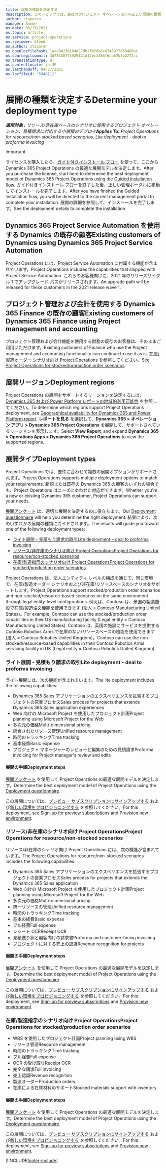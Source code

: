 ```yaml
---
title: 展開の種類を決定する
description: このトピックでは、会社のプロジェクト オペレーションの正しい展開の種類を決定するのに役立つ情報を提供します。
author: stsporen
manager: Annbe
ms.date: 03/15/2021
ms.topic: article
ms.service: project-operations
ms.reviewer: kfend
ms.author: stsporen
ms.openlocfilehash: 1aae04230104d27db2f62db8e674697fd83460ac
ms.sourcegitcommit: 3d78338773929121d17ec3386f6cb67bfb2272cc
ms.translationtype: HT
ms.contentlocale: ja-JP
ms.lasthandoff: 04/27/2021
ms.locfileid: "5948111"
---
```

# <a name="determine-your-deployment-type"></a><span data-ttu-id="73c7c-103">展開の種類を決定する</span><span class="sxs-lookup"><span data-stu-id="73c7c-103">Determine your deployment type</span></span>

<span data-ttu-id="73c7c-104">_**適用対象 :** リソース/非在庫ベースのシナリオに使用するプロジェクト オペレーション、見積請求に対応する小規模のデプロイ_</span><span class="sxs-lookup"><span data-stu-id="73c7c-104">_**Applies To:** Project Operations for resource/non-stocked based scenarios, Lite deployment - deal to proforma invoicing_</span></span>

> [!IMPORTANT]
> <span data-ttu-id="73c7c-105">ライセンスを購入したら、[ガイド付きインストール フロー](https://aka.ms/provisionprojectoperations) を使って、ここから Dynamics 365 Project Operations の最適な展開モデルを決定します。</span><span class="sxs-lookup"><span data-stu-id="73c7c-105">After you purchase the license, start here to determine the best deployment model of Dynamics 365 Project Operations using the [Guided installation flow](https://aka.ms/provisionprojectoperations).</span></span>
> <span data-ttu-id="73c7c-106">ガイド付きインストール フローを終了した後、正しい管理ポータルに移動してインストールを完了します。</span><span class="sxs-lookup"><span data-stu-id="73c7c-106">After you have finshed the Guided installation flow, you will be directed to the correct management portal to complete your installation.</span></span> <span data-ttu-id="73c7c-107">展開の詳細を参照して、インストールを完了します。</span><span class="sxs-lookup"><span data-stu-id="73c7c-107">See the deployment details to complete the installation.</span></span>


## <a name="existing-customers-of-dynamics-using-dynamics-365-project-service-automation"></a><span data-ttu-id="73c7c-108">Dynamics 365 Project Service Automation を使用する Dynamics の既存の顧客</span><span class="sxs-lookup"><span data-stu-id="73c7c-108">Existing customers of Dynamics using Dynamics 365 Project Service Automation</span></span>
<span data-ttu-id="73c7c-109">Project Operations には、Project Service Automation に付属する機能が含まれています。</span><span class="sxs-lookup"><span data-stu-id="73c7c-109">Project Operations includes the capabilities that shipped with Project Service Automation.</span></span> <span data-ttu-id="73c7c-110">これらのお客様向けに、2021 年のリリースサイクル 1 でアップグレード パスがリリースされます。</span><span class="sxs-lookup"><span data-stu-id="73c7c-110">An upgrade path will be released for these customers in the 2021 release wave 1.</span></span>

## <a name="existing-customers-of-dynamics-365-finance-using-project-management-and-accounting"></a><span data-ttu-id="73c7c-111">プロジェクト管理および会計を使用する Dynamics 365 Finance の既存の顧客</span><span class="sxs-lookup"><span data-stu-id="73c7c-111">Existing customers of Dynamics 365 Finance using Project management and accounting</span></span> 

<span data-ttu-id="73c7c-112">プロジェクト管理および会計機能を使用する財務の既存のお客様は、そのままご利用いただけます。</span><span class="sxs-lookup"><span data-stu-id="73c7c-112">Existing customers of Finance who use the Project management and accounting functionality can continue to use it as is.</span></span> <span data-ttu-id="73c7c-113">[在庫/製造オーダー シナリオ向け Project Operations](#pma) を参照してください。</span><span class="sxs-lookup"><span data-stu-id="73c7c-113">See [Project Operations for stocked/production order scenarios](#pma).</span></span>


## <a name="deployment-regions"></a><span data-ttu-id="73c7c-114">展開リージョン</span><span class="sxs-lookup"><span data-stu-id="73c7c-114">Deployment regions</span></span>
<span data-ttu-id="73c7c-115">Project Operations の展開をサポートするリージョンを決定するには、[Dynamics 365 および Power Platform レポートの地域的利用可能性](https://dynamics.microsoft.com/en-us/geographic-availability/) を参照してください。</span><span class="sxs-lookup"><span data-stu-id="73c7c-115">To determine which regions support Project Operations deployment, see [Geographical availability for Dynamics 365 and Power Platform report](https://dynamics.microsoft.com/en-us/geographic-availability/).</span></span> <span data-ttu-id="73c7c-116">**レポートを見る** を選択して、**Dynamics 365 > オペレーション アプリ > Dynamics 365 Project Operations** を展開して、サポートされているリージョンを表示します。</span><span class="sxs-lookup"><span data-stu-id="73c7c-116">Select **View Report**, and expand **Dynamics 365 > Operations Apps > Dynamics 365 Project Operations** to view the supported regions.</span></span>

## <a name="deployment-types"></a><span data-ttu-id="73c7c-117">展開タイプ</span><span class="sxs-lookup"><span data-stu-id="73c7c-117">Deployment types</span></span>
<span data-ttu-id="73c7c-118">Project Operations では、要件に合わせて複数の展開オプションがサポートされます。</span><span class="sxs-lookup"><span data-stu-id="73c7c-118">Project Operations supports multiple deployment options to match your requirements.</span></span> <span data-ttu-id="73c7c-119">新規または既存の Dynamics 365 の顧客のいずれの場合でも、Project Operations はニーズにあわせた対応ができます。</span><span class="sxs-lookup"><span data-stu-id="73c7c-119">Whether you're a new or existing Dynamics 365 customer, Project Operations can support your needs.</span></span>

<span data-ttu-id="73c7c-120">[展開アンケート](https://aka.ms/provisionprojectoperations) は、適切な展開を決定するのに役立ちます。</span><span class="sxs-lookup"><span data-stu-id="73c7c-120">Our [Deployment questionnaire](https://aka.ms/provisionprojectoperations) will help you determine the right deployment.</span></span> <span data-ttu-id="73c7c-121">結果により、次のいずれかの展開の種類にガイドされます。</span><span class="sxs-lookup"><span data-stu-id="73c7c-121">The results will guide you toward one of the following deployment types:</span></span>

- [<span data-ttu-id="73c7c-122">ライト展開 - 見積もり請求の取引</span><span class="sxs-lookup"><span data-stu-id="73c7c-122">Lite deployment – deal to proforma invoicing</span></span>](#lite)
- [<span data-ttu-id="73c7c-123">リソース/非在庫のシナリオ向け Project Operations</span><span class="sxs-lookup"><span data-stu-id="73c7c-123">Project Operations for resource/non-stocked scenarios</span></span>](#integrated)
- [<span data-ttu-id="73c7c-124">在庫/製造指示のシナリオ向け Project Operations</span><span class="sxs-lookup"><span data-stu-id="73c7c-124">Project Operations for stocked/production order scenarios</span></span>](#pma)

<span data-ttu-id="73c7c-125">Project Operations は、法人エンティティ レベルの構成を通じて、同じ環境で、在庫/製造オーダー シナリオおよび非在庫/リソースベースのシナリオをサポートします。</span><span class="sxs-lookup"><span data-stu-id="73c7c-125">Project Operations support stocked/production order scenarios and non-stocked/resource-based scenarios on the same environment through legal entity-level configurations.</span></span> <span data-ttu-id="73c7c-126">例えば、Contoso は、米国の製造施設で在庫/製造注文機能を使用できます (法人 = Contoso Manufacturing United States)。</span><span class="sxs-lookup"><span data-stu-id="73c7c-126">For example, Contoso can use the stocked/production order capabilities in their US manufacturing facility (Legal entity = Contoso Manufacturing United States).</span></span> <span data-ttu-id="73c7c-127">Contoso は、英国の施設にサービスを提供する Contoso Robotics Arms で在庫のない/リソースベースの機能を使用できます (法人 = Contoso Robotics United Kingdom)。</span><span class="sxs-lookup"><span data-stu-id="73c7c-127">Contoso can use the non-stocked/resource-based capabilities in their Contoso Robotics Arms servicing facility in UK (Legal entity = Contoso Robotics United Kingdom).</span></span>

### <a name="lite-deployment---deal-to-proforma-invoicing"></a><a  name="lite"></a><span data-ttu-id="73c7c-128">ライト展開 - 見積もり請求の取引</span><span class="sxs-lookup"><span data-stu-id="73c7c-128">Lite deployment - deal to proforma invoicing</span></span>

<span data-ttu-id="73c7c-129">ライト展開には、次の機能が含まれています。</span><span class="sxs-lookup"><span data-stu-id="73c7c-129">The lite deployment includes the following capabilities:</span></span>

- <span data-ttu-id="73c7c-130">Dynamics 365 Sales アプリケーションのエクスペリエンスを拡張するプロジェクトの営業プロセス</span><span class="sxs-lookup"><span data-stu-id="73c7c-130">Sales process for projects that extends Dynamics 365 Sales application experiences</span></span>
- <span data-ttu-id="73c7c-131">Web 向けの Microsoft Project を使用したプロジェクト計画</span><span class="sxs-lookup"><span data-stu-id="73c7c-131">Project planning using Microsoft Project for the Web</span></span>
- <span data-ttu-id="73c7c-132">多次元の価格</span><span class="sxs-lookup"><span data-stu-id="73c7c-132">Multi-dimensional pricing</span></span>
- <span data-ttu-id="73c7c-133">統合されたリソース管理</span><span class="sxs-lookup"><span data-stu-id="73c7c-133">Unified resource management</span></span>
- <span data-ttu-id="73c7c-134">時間のトラッキング</span><span class="sxs-lookup"><span data-stu-id="73c7c-134">Time tracking</span></span>
- <span data-ttu-id="73c7c-135">基本経費</span><span class="sxs-lookup"><span data-stu-id="73c7c-135">Basic expense</span></span>
- <span data-ttu-id="73c7c-136">プロジェクト マネージャーのレビューと編集のための見積請求</span><span class="sxs-lookup"><span data-stu-id="73c7c-136">Proforma invoicing for Project manager's review and edits</span></span> 

#### <a name="deployment-steps"></a><span data-ttu-id="73c7c-137">展開の手順</span><span class="sxs-lookup"><span data-stu-id="73c7c-137">Deployment steps</span></span>
<span data-ttu-id="73c7c-138">[展開アンケート](https://aka.ms/provisionprojectoperations) を使用して Project Operations の最適な展開モデルを決定します。</span><span class="sxs-lookup"><span data-stu-id="73c7c-138">Determine the best deployment model of Project Operations using the [Deployment questionnaire](https://aka.ms/provisionprojectoperations).</span></span>

<span data-ttu-id="73c7c-139">この展開については、[プレビュー サブスクリプションにサインアップする](lite-preview-subscription-sign-up.md) および[新しい環境をプロビジョニングする](lite-deployment.md) を参照してください。</span><span class="sxs-lookup"><span data-stu-id="73c7c-139">For this deployment, see [Sign-up for preview subscriptions](lite-preview-subscription-sign-up.md) and [Provision new environment](lite-deployment.md).</span></span> 


### <a name="project-operations-for-resourcenon-stocked-scenarios"></a><a name="integrated"></a><span data-ttu-id="73c7c-140">リソース/非在庫のシナリオ向け Project Operations</span><span class="sxs-lookup"><span data-stu-id="73c7c-140">Project Operations for resource/non-stocked scenarios</span></span>
<span data-ttu-id="73c7c-141">リソース/非在庫のシナリオ向け Project Operations には、次の機能が含まれています。</span><span class="sxs-lookup"><span data-stu-id="73c7c-141">The Project Operations for resource/non-stocked scenarios includes the following capabilities:</span></span>
 
- <span data-ttu-id="73c7c-142">Dynamics 365 Sales アプリケーションのエクスペリエンスを拡張するプロジェクトの営業プロセス</span><span class="sxs-lookup"><span data-stu-id="73c7c-142">Sales process for projects that extends the Dynamics 365 Sales application</span></span>
- <span data-ttu-id="73c7c-143">Web 向けの Microsoft Project を使用したプロジェクト計画</span><span class="sxs-lookup"><span data-stu-id="73c7c-143">Project planning using Microsoft Project for the Web</span></span>
- <span data-ttu-id="73c7c-144">多次元の価格</span><span class="sxs-lookup"><span data-stu-id="73c7c-144">Multi-dimensional pricing</span></span>
- <span data-ttu-id="73c7c-145">統一リソースの管理</span><span class="sxs-lookup"><span data-stu-id="73c7c-145">Unified resource management</span></span>
- <span data-ttu-id="73c7c-146">時間のトラッキング</span><span class="sxs-lookup"><span data-stu-id="73c7c-146">Time tracking</span></span>
- <span data-ttu-id="73c7c-147">基本の経費</span><span class="sxs-lookup"><span data-stu-id="73c7c-147">Basic expense</span></span>
- <span data-ttu-id="73c7c-148">フル経費</span><span class="sxs-lookup"><span data-stu-id="73c7c-148">Full expense</span></span>
- <span data-ttu-id="73c7c-149">レシート OCR</span><span class="sxs-lookup"><span data-stu-id="73c7c-149">Receipt OCR</span></span>
- <span data-ttu-id="73c7c-150">見積送り状と顧客向けの請求書</span><span class="sxs-lookup"><span data-stu-id="73c7c-150">Proforma and customer-facing invoicing</span></span> 
- <span data-ttu-id="73c7c-151">プロジェクトに対する売上の認識</span><span class="sxs-lookup"><span data-stu-id="73c7c-151">Revenue recognition for projects</span></span>

#### <a name="deployment-steps"></a><span data-ttu-id="73c7c-152">展開の手順</span><span class="sxs-lookup"><span data-stu-id="73c7c-152">Deployment steps</span></span>
<span data-ttu-id="73c7c-153">[展開アンケート](https://aka.ms/provisionprojectoperations) を使用して Project Operations の最適な展開モデルを決定します。</span><span class="sxs-lookup"><span data-stu-id="73c7c-153">Determine the best deployment model of Project Operations using the [Deployment questionnaire](https://aka.ms/provisionprojectoperations).</span></span>

<span data-ttu-id="73c7c-154">この展開については、[プレビュー サブスクリプションにサインアップする](resource-sign-up-preview-subscription.md) および[新しい環境をプロビジョニングする](resource-provision-new-environment.md) を参照してください。</span><span class="sxs-lookup"><span data-stu-id="73c7c-154">For this deployment, see [Sign-up for preview subscriptions](resource-sign-up-preview-subscription.md) and [Provision new environment](resource-provision-new-environment.md).</span></span> 


### <a name="project-operations-for-stockedproduction-order-scenarios"></a><a name="pma"></a><span data-ttu-id="73c7c-155">在庫/製造指示のシナリオ向け Project Operations</span><span class="sxs-lookup"><span data-stu-id="73c7c-155">Project Operations for stocked/production order scenarios</span></span>

- <span data-ttu-id="73c7c-156">WBS を使用したプロジェクト計画</span><span class="sxs-lookup"><span data-stu-id="73c7c-156">Project planning using WBS</span></span>
- <span data-ttu-id="73c7c-157">リソース管理</span><span class="sxs-lookup"><span data-stu-id="73c7c-157">Resource management</span></span>
- <span data-ttu-id="73c7c-158">時間のトラッキング</span><span class="sxs-lookup"><span data-stu-id="73c7c-158">Time tracking</span></span>
- <span data-ttu-id="73c7c-159">フル経費</span><span class="sxs-lookup"><span data-stu-id="73c7c-159">Full expense</span></span>
- <span data-ttu-id="73c7c-160">OCR の受け取り</span><span class="sxs-lookup"><span data-stu-id="73c7c-160">Receipt OCR</span></span>
- <span data-ttu-id="73c7c-161">完全な請求</span><span class="sxs-lookup"><span data-stu-id="73c7c-161">Full invoicing</span></span>
- <span data-ttu-id="73c7c-162">売上認識</span><span class="sxs-lookup"><span data-stu-id="73c7c-162">Revenue recognition</span></span>
- <span data-ttu-id="73c7c-163">製造オーダー</span><span class="sxs-lookup"><span data-stu-id="73c7c-163">Production orders</span></span>
- <span data-ttu-id="73c7c-164">在庫による在庫材料のサポート</span><span class="sxs-lookup"><span data-stu-id="73c7c-164">Stocked materials support with inventory</span></span>

#### <a name="deployment-steps"></a><span data-ttu-id="73c7c-165">展開の手順</span><span class="sxs-lookup"><span data-stu-id="73c7c-165">Deployment steps</span></span>
<span data-ttu-id="73c7c-166">[展開アンケート](https://aka.ms/provisionprojectoperations) を使用して Project Operations の最適な展開モデルを決定します。</span><span class="sxs-lookup"><span data-stu-id="73c7c-166">Determine the best deployment model of Project Operations using the [Deployment questionnaire](https://aka.ms/provisionprojectoperations).</span></span>

<span data-ttu-id="73c7c-167">この展開については、[プレビュー サブスクリプションにサインアップする](/dynamics365/fin-ops-core/dev-itpro/dev-tools/sign-up-preview-subscription?toc=%2fdynamics365%2ffinance%2ftoc.json) および[新しい環境をプロビジョニングする](/dynamics365/fin-ops-core/dev-itpro/deployment/deploy-demo-environment?toc=%2fdynamics365%2ffinance%2ftoc.json) を参照してください。</span><span class="sxs-lookup"><span data-stu-id="73c7c-167">For this deployment, see [Sign-up for preview subscriptions](/dynamics365/fin-ops-core/dev-itpro/dev-tools/sign-up-preview-subscription?toc=%2fdynamics365%2ffinance%2ftoc.json) and [Provision new environment](/dynamics365/fin-ops-core/dev-itpro/deployment/deploy-demo-environment?toc=%2fdynamics365%2ffinance%2ftoc.json).</span></span> 



[!INCLUDE[footer-include](../includes/footer-banner.md)]